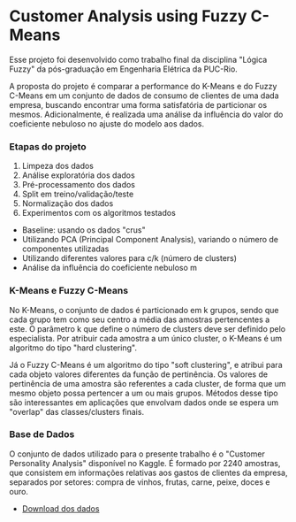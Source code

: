 # Customer Analysis using Fuzzy C-Means

Esse projeto foi desenvolvido como trabalho final da disciplina "Lógica Fuzzy" da pós-graduação em Engenharia Elétrica da PUC-Rio.

A proposta do projeto é comparar a performance do K-Means e do Fuzzy C-Means em um conjunto de dados de consumo de clientes de uma dada empresa, buscando encontrar uma forma satisfatória de particionar os mesmos. Adicionalmente, é realizada uma análise da influência do valor do coeficiente nebuloso no ajuste do modelo aos dados. 

### Etapas do projeto

1. Limpeza dos dados
2. Análise exploratória dos dados
3. Pré-processamento dos dados
4. Split em treino/validação/teste
5. Normalização dos dados
6. Experimentos com os algoritmos testados
  * Baseline: usando os dados "crus"
  * Utilizando PCA (Principal Component Analysis), variando o número de componentes utilizadas
  * Utilizando diferentes valores para c/k (número de clusters)
  * Análise da influência do coeficiente nebuloso m

### K-Means e Fuzzy C-Means

No K-Means, o conjunto de dados é particionado em k grupos, sendo que cada grupo tem como seu centro a média das amostras pertencentes a este. O parâmetro k que define o número de clusters deve ser definido pelo especialista. Por atribuir cada amostra a um único cluster, o K-Means é um algoritmo do tipo "hard clustering".

Já o Fuzzy C-Means é um algoritmo do tipo "soft clustering", e atribui para cada objeto valores diferentes da função de pertinência. Os valores de pertinência de uma amostra são referentes a cada cluster, de forma que um mesmo objeto possa pertencer a um ou mais grupos. Métodos desse tipo são interessantes em aplicações que envolvam dados onde se espera um "overlap" das classes/clusters finais. 

### Base de Dados

O conjunto de dados utilizado para o presente trabalho é o "Customer Personality Analysis" disponível no Kaggle. É formado por 2240 amostras, que consistem em informações relativas aos gastos de clientes da empresa, separados por setores: compra de vinhos, frutas, carne, peixe, doces e ouro.

- [Download dos dados](https://www.kaggle.com/imakash3011/customer-personality-analysis)
